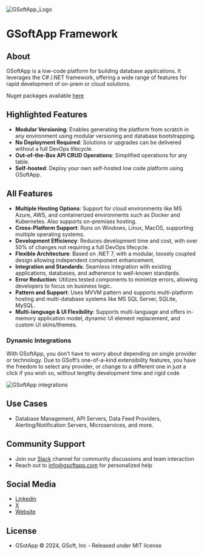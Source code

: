 ![GSoftApp_Logo](https://i0.wp.com/gsoftapp.com/wp-content/uploads/2024/01/GSoft-logo.png?resize=300%2C88&ssl=1)
 
# GSoftApp Framework

## About
GSoftApp is a low-code platform for building database applications. It leverages the C# /.NET framework, offering a wide range of features for rapid development of on-prem or cloud solutions.

Nuget packages available [here](https://www.nuget.org/packages/GsoftApp.Framework.Web.Core#readme-body-tab)

## Highlighted Features
- **Modular Versioning**: Enables generating the platform from scratch in any environment using modular versioning and database bootstrapping.
- **No Deployment Required**: Solutions or upgrades can be delivered without a full DevOps lifecycle.
- **Out-of-the-Box API CRUD Operations**: Simplified operations for any table.
- **Self-hosted**: Deploy your own self-hosted low code platform using GSoftApp.
 
## All Features
- **Multiple Hosting Options**: Support for cloud environments like MS Azure, AWS, and containerized environments such as Docker and Kubernetes. Also supports on-premises hosting.
- **Cross-Platform Support**: Runs on Windows, Linux, MacOS, supporting multiple operating systems.
- **Development Efficiency**: Reduces development time and cost, with over 50% of changes not requiring a full DevOps lifecycle.
- **Flexible Architecture**: Based on .NET 7, with a modular, loosely coupled design allowing independent component enhancement.
- **Integration and Standards**: Seamless integration with existing applications, databases, and adherence to well-known standards.
- **Error Reduction**: Utilizes tested components to minimize errors, allowing developers to focus on business logic.
- **Pattern and Support**: Uses MVVM pattern and supports multi-platform hosting and multi-database systems like MS SQL Server, SQLite, MySQL.
- **Multi-language & UI Flexibility**: Supports multi-language and offers in-memory application model, dynamic UI element replacement, and custom UI skins/themes.
 
 
### Dynamic Integrations
With GSoftApp, you don’t have to worry about depending on single provider or technology. Due to GSoft’s one-of-a-kind extensibility features, you have the freedom to select any provider, or change to a different one in just a click if you wish so, without lengthy development time and rigid code
 
![GSoftApp integrations](https://gsoftapp.com/wp-content/uploads/2024/01/GSoft-photos-1440-x-1080-px-9-1024x312.png)
 
## Use Cases
- Database Management, API Servers, Data Feed Providers, Alerting/Notification Servers, Microservices, and more.
 
## Community Support
- Join our [Slack](https://join.slack.com/t/gsoftapp/shared_invite/zt-2akm145f7-rpbMNaEE8pXsUnPaAGyq_A) channel for community discussions and team interaction
- Reach out to info@gsoftapp.com for personalized help
 
## Social Media
- [Linkedin](https://www.linkedin.com/company/gsoftapp)
- [X](https://www.x.com/gsoftapp)
- [Website](https://www.gsoftapp.com/)
 
## License
- GSotApp © 2024, GSoft, Inc - Released under MIT license
 

